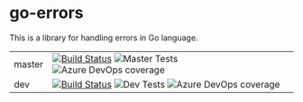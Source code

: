 # go-errors

This is a library for handling errors in Go language.

|  |   |
---|---|
master | [![Build Status](https://dev.azure.com/keltiek/gildas/_apis/build/status/gildas.go-errors?branchName=master)](https://dev.azure.com/keltiek/gildas/_build/latest?definitionId=2&branchName=master) ![Master Tests](https://img.shields.io/azure-devops/tests/keltiek/gildas/2/master) ![Azure DevOps coverage](https://img.shields.io/azure-devops/coverage/keltiek/gildas/2/master)  
dev | [![Build Status](https://dev.azure.com/keltiek/gildas/_apis/build/status/gildas.go-errors?branchName=dev)](https://dev.azure.com/keltiek/gildas/_build/latest?definitionId=2&branchName=dev) ![Dev Tests](https://img.shields.io/azure-devops/tests/keltiek/gildas/2/dev) ![Azure DevOps coverage](https://img.shields.io/azure-devops/coverage/keltiek/gildas/2/dev)  